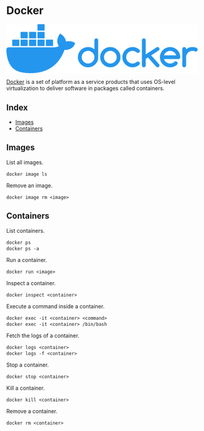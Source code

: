 # Docker

<p align="center"><img align="center" src="assets/docker.png"></p>

[Docker](https://www.docker.com/) is a set of platform as a service products that uses OS-level virtualization to deliver software in packages called containers.

## Index

* [Images](#images)
* [Containers](#containers)

## Images

List all images.
```
docker image ls
```

Remove an image.
```
docker image rm <image>
```

## Containers

List containers.
```
docker ps
docker ps -a
```

Run a container.
```
docker run <image>
```

Inspect a container.
```
docker inspect <container>
```

Execute a command inside a container.
```
docker exec -it <container> <command>
docker exec -it <container> /bin/bash
```

Fetch the logs of a container.
```
docker logs <container>
docker logs -f <container>
```

Stop a container.
```
docker stop <container>
```

Kill a container.
```
docker kill <container>
```

Remove a container.
```
docker rm <container>
```
